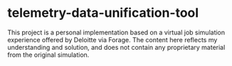 # telemetry-data-unification-tool

This project is a personal implementation based on a virtual job simulation experience offered by Deloitte via Forage. The content here reflects my understanding and solution, and does not contain any proprietary material from the original simulation.

